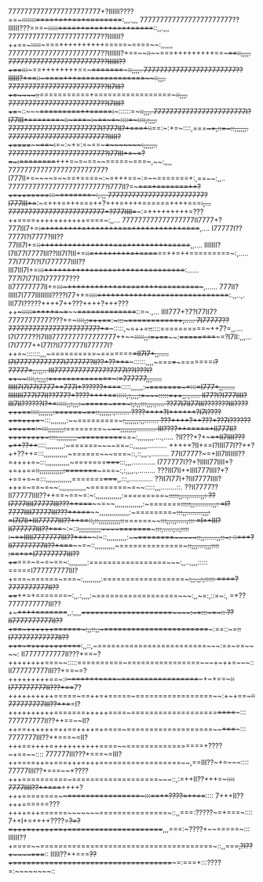 77777777777777777777777+?IIIIII????==~~~~~:::::::~~====+=++==+========~~:,,,.,,,
77777777777777777777777??IIIIII???===~~~~~:::::~~====++=+=+++===+=====~~::,,.,,,
77777777777777777777777??IIIIIII?++==~~~:::::~~~===++++++++++=====~====~~:,,,,,,
77777777777777777777777??IIIIIII?+==~~~~::~~~~===+++++++++==~~~~~~~~~==~~::,,,,.
77777777777777777777777??IIIIII??+==~~~~:::~~~==++++++++==~~~=======~~~~~::,,,,.
77777777777777777777777??IIIIII?+==~~~~::~~~~~~~====+++===============~~~~::,,,.
77777777777777777777777??II7III?+=~~~~::~~===========+=================~~~::,,,.
77777777777777777777777??I7IIII?+=~~~::~~~~~=========++=====:~~~::::::=~~~::,,,.
77777777777777777777777I?I77III+==~~~~~~~~=====~::~===~:~==~=~::::~~=~::::,:,,,.
77777777777777777777777I?777II?+===+~~::~~==:~:+=~::::,===~~~=,::=~:~~~~:,,,,,,.
777777777777777777777777?IIIII?+====~~~~~~==~:~~=~:~+=:=~==~~~~~=~~~~~~~:,,,,,..
777777777777777777777777?I77III+=~=?=~:~~========~~+++=~=~==~~=====~===~,~~:,,,,
777777777777777777777777?I777II+=~~~~=~~==+====~:~=+++==~:=~~=======+:,==~~:,,..
777777777777777777777777?I777II?=~~~~~===+=======++?+=++=====~~:::~=======~:,.,,
777777777777777777777777?I777III+=~~:~=+++=+++===++?+++=++++======++++===~~:,...
777777777777777777777777+?777IIII=~~~:=+++++++++=???++====+++++++++++====~:,,...
777777777777777777II7777+?777III7+=~~:=++++++++=+++++++===+++++++++++====~~,....
I77777I??7777I?I7777?III??77III7I+=~~::++++++++++++++++===+++++++++=====~~,,....
IIIIIII?I7II77I7777III??III7I?III+=~~::=++++++++=+====~~==++=++=========~:,.....
77I7777I?I7I777777IIII??III7III7I+=~~:::++++++++++======++++=+=========~~:......
777I7I77II7I777777???II77777777II+=~~:::~+++++++++++=+===++++=========~~~,......
777II?IIIII7I777IIIIIIIII????I77++=~~::::=+++++++++++=================~~:.,,..,.
III77I?????++++7++???++++?+++???++~~~:::::=++++=~=~~~~~~=============~~::=~.,...
IIII777+?7?I77II7?77777777777???+=~~~::::,:=++==~~:~~~:::~==========~~~~=+,.....
7I77777??7777777777777777777777?+=~~~:::::,~=++=~~::~~::::==========~++7?=,,....
I7I7777??I7IIII7777777777777777++~~~~:::::,,:=+==~~~~:~~========~~~=?I7II:,,,...
I7I7777++I77I?II777777II77777I?++=~:::::::,,,~==========~=======~~=II7I7+,,.....
I7I777777777777I777777?II??+??++=~~~::::::,,,,~===~~=~~~=======~~:?77777=,,.,,..
III7777777777777?7777I??I???I?++~~~~::::,:,,,,:==============~~~:=777777,,,.....
IIIII7I7I77I7777++777I+??????+===~~:::::,,,,,,:~~~=======~=~~~~:::=I777+,,......
IIIIIIII777I77II??777?+????++++==~~:::::,:,,,,:~~=~~~~~~~~~~~~~:::::=++,,.,.....
II77?I?I777IIII?III7II??????I?+=~~:::::,,:,,,:~~~=====~===~~~~~:,:,,:::,,,.,....
??77I7II77III???????III????+++==~~::::,,,,,,,:~~======~==~~~~~~::,,,,,,.,.......
????++++?I++++++?I7I????+==+++=~~~:::,,,,,,,,:~~=========~~~~~:,,,,,,,.,,.......
???++++?++???+??7I??????+=++==~~:~:::,,,,,,,,:~~========~~~~~~,,,,,,,,..........
III????++=====+II777II?+++=++++~::::,,,,,,,,,,~=========~~==~:,,,,,,,,....,.....
?II???+?+~~~=+II7IIII???+++??++~~::::,,,,,,,,,:~======~~~~==~::,,,,,,,..........
+++++?II+==I?IIII77I??++?++??++=:::,,,,,,,,,,,,~======~~~===~::,::,,,.,.........
77II7777?~=+III7IIIIIII??=++++=~:::,,,,,,,,,,,,~=======~~===~~:::,,,............
I777777I??+?IIIII77IIII+?+=++==~~::,,,,,,,,,,,,:=======~~~===~:,:,,,,.,.........
???III7II++IIII777IIII?+?+==+=~=:::,,,,,,,,,,,,,=======~~===~~,,:::,............
??II7I77I+?III7777IIII?+++=~==~=~~:,,,,,,,,,,,,,~========~=~~:::::,,,........::.
??II7777??II77777IIII??++==~==~=:~:,,,,,,,,,,,,,:=========~~~:::::,,..,......,,:
??I7777IIII77777III???++===~~~~=~~,,,,,,,,,,,,,,:~=======~~~~:::::,,.........,,:
=I?7777IIII77777III???++===~~~~~~,,,,,,,,,,,,,,,:~========~~~~~:::,,........,,,:
=I7I7II+III77777III??++==~~~~~~::,::,,,,,,,,,,,::~~======~~~~~~:::,,.,,.....,:::
=I=+III?II777777III??+==~~~~~:~::~~:,,,,,,,,,,,~~~~=======~~~~~:::,.....,..,::::
:~==IIIII7777777III??+==~~~~~~:~~~::,,,,,,,,,,:~~~~========~~~~~::,,......,,::~:
::==+?II77777777II??+==~~=~~~~~~=~::,,,,,,,,,,~==============~~~::,,,....,,,::::
:==+=+I77777777III??+=~~===~=~=~==~:,,,,,,,,,:=================~~~:,,..,,,,:::::
=====I777777777III?+===~======~===~:,,,,,,,,,:==================~~~:,,.,,:,:::::
====?7777777777II??+=~~++=+=======~:,,.:,,,,:~==================~~~:,,~=:,::=~:,
=+??7777777777III??+~~~++++=======~~,,:,,,,~~====================~~~~:~=:::~=~::
??II7777777777II??+==~++++++======~:,,::,,~=======================~~~:==::~=~~::
I777777777777II??++=~=+++++++====~~:,,::,~========================~~~:==~==~~~~:
II7777777777II???+==~?++++++++===~~:::::==========~================~~~+~++=~~~::
II777777777III??+==~=?+++++++++==~:~~:~===+++====~=================~~~+~+==~~~::
I777777777II???+==~~7?++++++++++=====~==++=+=====~=================~~:+~+==~~~::
777777777III??++=~~=I?++++++++++=======+++++====~===================~~====~~~:::
777777777II??++==~~II?++==++++++=++==++++=+====~===================~~~~+==~~~:::
7777777III??++===~=II?+++==++++=++++++++++====~~=================+????~+==~~::::
777777III???+===~=III?++====++=+===+++=+++==================~~,==III??~+=~~~::::
77777IIII??+===~~+????+++==========~===================~~~::,:=++II??+++=~~~::::
7777IIII??++===~~++++?+++========~~~~~~================~~~:::==++????=++==~~::::
7+++II??+++======???++++=++======~~~~~~~===============~::,,===:?????~=+===~::::
7++I+=++++????=~~?=?=+++=+++++==+=====================~~,,,===:~????+~~=====~:::
IIIIII??+====~~======================================~::,,===~~,?I??+~~~~===~~::
IIIII??++===~~??+===================================~~~=:===+:::????=:~~~~~~~~::
                                                        
